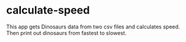 # calculate-speed
This app gets Dinosaurs data from two csv files and calculates speed.<br/>
Then print out dinosaurs from fastest to slowest.
